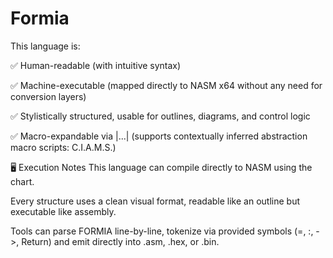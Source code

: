 # Formia

This language is:

✅ Human-readable (with intuitive syntax)

✅ Machine-executable (mapped directly to NASM x64 without any need for conversion layers)

✅ Stylistically structured, usable for outlines, diagrams, and control logic

✅ Macro-expandable via |...| (supports contextually inferred abstraction macro scripts: C.I.A.M.S.)



🖥 Execution Notes
This language can compile directly to NASM using the chart.

Every structure uses a clean visual format, readable like an outline but executable like assembly.

Tools can parse FORMIA line-by-line, tokenize via provided symbols (=, :, ->, Return) and emit directly into .asm, .hex, or .bin.

